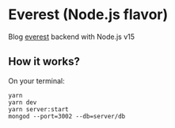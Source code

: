 # Everest (Node.js flavor)

Blog [everest](https://github.com/eliseekn/everest) backend with Node.js v15

## How it works?

On your terminal:

```
yarn
yarn dev
yarn server:start
mongod --port=3002 --db=server/db
```
